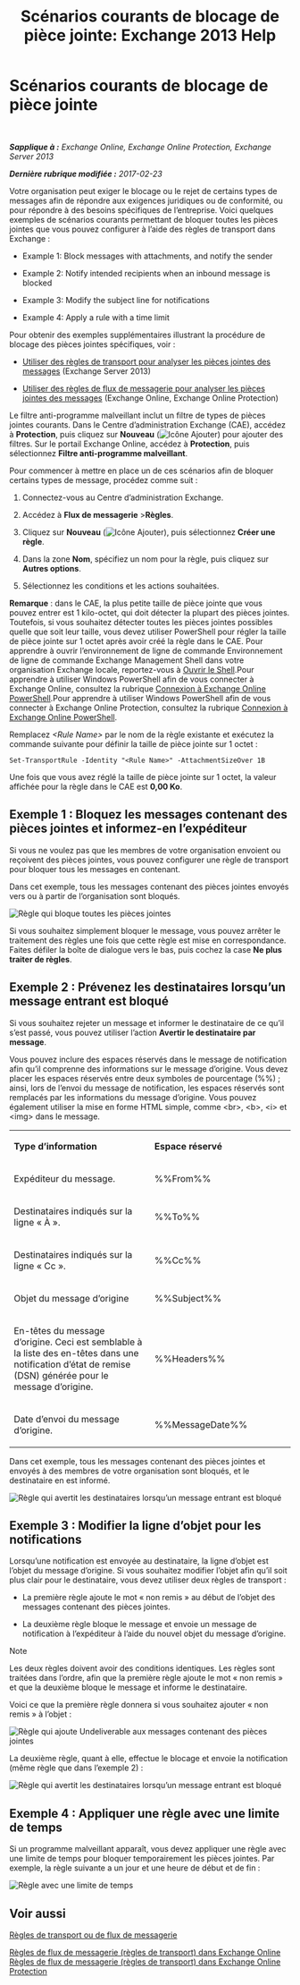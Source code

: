 ﻿---
title: 'Scénarios courants de blocage de pièce jointe: Exchange 2013 Help'
TOCTitle: Scénarios courants de blocage de pièce jointe
ms:assetid: 5c576439-d55b-4c7f-90ed-a7f72cbb16c2
ms:mtpsurl: https://technet.microsoft.com/fr-fr/library/Dn950026(v=EXCHG.150)
ms:contentKeyID: 65207677
ms.date: 05/23/2018
mtps_version: v=EXCHG.150
ms.translationtype: MT
---

# Scénarios courants de blocage de pièce jointe

 

_**Sapplique à :** Exchange Online, Exchange Online Protection, Exchange Server 2013_

_**Dernière rubrique modifiée :** 2017-02-23_

Votre organisation peut exiger le blocage ou le rejet de certains types de messages afin de répondre aux exigences juridiques ou de conformité, ou pour répondre à des besoins spécifiques de l’entreprise. Voici quelques exemples de scénarios courants permettant de bloquer toutes les pièces jointes que vous pouvez configurer à l’aide des règles de transport dans Exchange :

  -  
    Example 1: Block messages with attachments, and notify the sender

  -  
    Example 2: Notify intended recipients when an inbound message is blocked

  -  
    Example 3: Modify the subject line for notifications

  -  
    Example 4: Apply a rule with a time limit

Pour obtenir des exemples supplémentaires illustrant la procédure de blocage des pièces jointes spécifiques, voir :

  - [Utiliser des règles de transport pour analyser les pièces jointes des messages](use-transport-rules-to-inspect-message-attachments-exchange-2013-help.md) (Exchange Server 2013)

  - [Utiliser des règles de flux de messagerie pour analyser les pièces jointes des messages](https://technet.microsoft.com/fr-fr/library/jj919236\(v=exchg.150\)) (Exchange Online, Exchange Online Protection)

Le filtre anti-programme malveillant inclut un filtre de types de pièces jointes courants. Dans le Centre d’administration Exchange (CAE), accédez à **Protection**, puis cliquez sur **Nouveau** (![Icône Ajouter](images/JJ218640.c1e75329-d6d7-4073-a27d-498590bbb558(EXCHG.150).gif "Icône Ajouter")) pour ajouter des filtres. Sur le portail Exchange Online, accédez à **Protection**, puis sélectionnez **Filtre anti-programme malveillant**.

Pour commencer à mettre en place un de ces scénarios afin de bloquer certains types de message, procédez comme suit :

1.  Connectez-vous au Centre d’administration Exchange.

2.  Accédez à **Flux de messagerie** \>**Règles**.

3.  Cliquez sur **Nouveau** (![Icône Ajouter](images/JJ218640.c1e75329-d6d7-4073-a27d-498590bbb558(EXCHG.150).gif "Icône Ajouter")), puis sélectionnez **Créer une règle**.

4.  Dans la zone **Nom**, spécifiez un nom pour la règle, puis cliquez sur **Autres options**.

5.  Sélectionnez les conditions et les actions souhaitées.

**Remarque** : dans le CAE, la plus petite taille de pièce jointe que vous pouvez entrer est 1 kilo-octet, qui doit détecter la plupart des pièces jointes. Toutefois, si vous souhaitez détecter toutes les pièces jointes possibles quelle que soit leur taille, vous devez utiliser PowerShell pour régler la taille de pièce jointe sur 1 octet après avoir créé la règle dans le CAE. Pour apprendre à ouvrir l’environnement de ligne de commande Environnement de ligne de commande Exchange Management Shell dans votre organisation Exchange locale, reportez-vous à [Ouvrir le Shell](https://technet.microsoft.com/fr-fr/library/dd638134\(v=exchg.150\)).Pour apprendre à utiliser Windows PowerShell afin de vous connecter à Exchange Online, consultez la rubrique [Connexion à Exchange Online PowerShell](https://go.microsoft.com/fwlink/p/?linkid=396554).Pour apprendre à utiliser Windows PowerShell afin de vous connecter à Exchange Online Protection, consultez la rubrique [Connexion à Exchange Online PowerShell](https://go.microsoft.com/fwlink/p/?linkid=627290).

Remplacez *\<Rule Name\>* par le nom de la règle existante et exécutez la commande suivante pour définir la taille de pièce jointe sur 1 octet :

    Set-TransportRule -Identity "<Rule Name>" -AttachmentSizeOver 1B

Une fois que vous avez réglé la taille de pièce jointe sur 1 octet, la valeur affichée pour la règle dans le CAE est **0,00 Ko**.

## Exemple 1 : Bloquez les messages contenant des pièces jointes et informez-en l’expéditeur

Si vous ne voulez pas que les membres de votre organisation envoient ou reçoivent des pièces jointes, vous pouvez configurer une règle de transport pour bloquer tous les messages en contenant.

Dans cet exemple, tous les messages contenant des pièces jointes envoyés vers ou à partir de l’organisation sont bloqués.

![Règle qui bloque toutes les pièces jointes](images/Dn950026.38094183-166f-4ba5-a9cf-242e7d0f4e04(EXCHG.150).png "Règle qui bloque toutes les pièces jointes")

Si vous souhaitez simplement bloquer le message, vous pouvez arrêter le traitement des règles une fois que cette règle est mise en correspondance. Faites défiler la boîte de dialogue vers le bas, puis cochez la case **Ne plus traiter de règles**.

## Exemple 2 : Prévenez les destinataires lorsqu’un message entrant est bloqué

Si vous souhaitez rejeter un message et informer le destinataire de ce qu’il s’est passé, vous pouvez utiliser l’action **Avertir le destinataire par message**.

Vous pouvez inclure des espaces réservés dans le message de notification afin qu’il comprenne des informations sur le message d’origine. Vous devez placer les espaces réservés entre deux symboles de pourcentage (%%) ; ainsi, lors de l’envoi du message de notification, les espaces réservés sont remplacés par les informations du message d’origine. Vous pouvez également utiliser la mise en forme HTML simple, comme \<br\>, \<b\>, \<i\> et \<img\> dans le message.


<table>
<colgroup>
<col style="width: 50%" />
<col style="width: 50%" />
</colgroup>
<tbody>
<tr class="odd">
<td><p><strong>Type d’information</strong></p></td>
<td><p><strong>Espace réservé</strong></p></td>
</tr>
<tr class="even">
<td><p>Expéditeur du message.</p></td>
<td><p>%%From%%</p></td>
</tr>
<tr class="odd">
<td><p>Destinataires indiqués sur la ligne « À ».</p></td>
<td><p>%%To%%</p></td>
</tr>
<tr class="even">
<td><p>Destinataires indiqués sur la ligne « Cc ».</p></td>
<td><p>%%Cc%%</p></td>
</tr>
<tr class="odd">
<td><p>Objet du message d’origine</p></td>
<td><p>%%Subject%%</p></td>
</tr>
<tr class="even">
<td><p>En-têtes du message d’origine. Ceci est semblable à la liste des en-têtes dans une notification d’état de remise (DSN) générée pour le message d’origine.</p></td>
<td><p>%%Headers%%</p></td>
</tr>
<tr class="odd">
<td><p>Date d’envoi du message d’origine.</p></td>
<td><p>%%MessageDate%%</p></td>
</tr>
</tbody>
</table>


Dans cet exemple, tous les messages contenant des pièces jointes et envoyés à des membres de votre organisation sont bloqués, et le destinataire en est informé.

![Règle qui avertit les destinataires lorsqu’un message entrant est bloqué](images/Dn950026.f9a14733-d68a-4528-a736-206325881c47(EXCHG.150).png "Règle qui avertit les destinataires lorsqu’un message entrant est bloqué")

## Exemple 3 : Modifier la ligne d’objet pour les notifications

Lorsqu’une notification est envoyée au destinataire, la ligne d’objet est l’objet du message d’origine. Si vous souhaitez modifier l’objet afin qu’il soit plus clair pour le destinataire, vous devez utiliser deux règles de transport :

  - La première règle ajoute le mot « non remis » au début de l’objet des messages contenant des pièces jointes.

  - La deuxième règle bloque le message et envoie un message de notification à l’expéditeur à l’aide du nouvel objet du message d’origine.

> [!NOTE]
> Les deux règles doivent avoir des conditions identiques. Les règles sont traitées dans l’ordre, afin que la première règle ajoute le mot « non remis » et que la deuxième bloque le message et informe le destinataire.


Voici ce que la première règle donnera si vous souhaitez ajouter « non remis » à l’objet :

![Règle qui ajoute Undeliverable aux messages contenant des pièces jointes](images/Dn950026.2552b0bd-c69d-48b4-9e69-267fcaf20e70(EXCHG.150).png "Règle qui ajoute Undeliverable aux messages contenant des pièces jointes")

La deuxième règle, quant à elle, effectue le blocage et envoie la notification (même règle que dans l’exemple 2) :

![Règle qui avertit les destinataires lorsqu’un message entrant est bloqué](images/Dn950026.f9a14733-d68a-4528-a736-206325881c47(EXCHG.150).png "Règle qui avertit les destinataires lorsqu’un message entrant est bloqué")

## Exemple 4 : Appliquer une règle avec une limite de temps

Si un programme malveillant apparaît, vous devez appliquer une règle avec une limite de temps pour bloquer temporairement les pièces jointes. Par exemple, la règle suivante a un jour et une heure de début et de fin :

![Règle avec une limite de temps](images/Dn950026.bdc8c4d8-72fa-4c5b-97f2-5fe76d50e643(EXCHG.150).png "Règle avec une limite de temps")

## Voir aussi


[Règles de transport ou de flux de messagerie](mail-flow-rules-transport-rules-in-exchange-2013-exchange-2013-help.md)  


[Règles de flux de messagerie (règles de transport) dans Exchange Online](https://technet.microsoft.com/fr-fr/library/jj919238\(v=exchg.150\))  
[Règles de flux de messagerie (règles de transport) dans Exchange Online Protection](https://technet.microsoft.com/fr-fr/library/dn271424\(v=exchg.150\))

